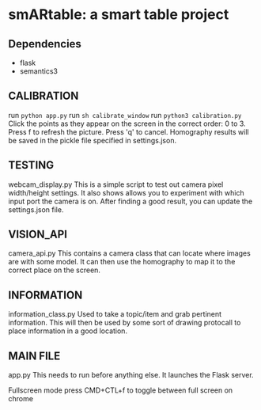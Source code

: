 # smARtable: a smart table project

## Dependencies
* flask
* semantics3

## CALIBRATION
run `python app.py`
run `sh calibrate_window`
run `python3 calibration.py`
Click the points as they appear on the screen in the correct order: 0 to 3. Press f to refresh the picture. Press 'q' to cancel. Homography results will be saved in the pickle file specified in settings.json.

## TESTING
webcam_display.py
This is a simple script to test out camera pixel width/height settings. It also shows allows you to experiment with which input port the camera is on. After finding a good result, you can update the settings.json file.

## VISION_API
camera_api.py
This contains a camera class that can locate where images are with some model. It can then use the homography to map it to the correct place on the screen.

## INFORMATION
information_class.py
Used to take a topic/item and grab pertinent information. This will then be used by some sort of drawing protocall to place information in a good location.

## MAIN FILE
app.py
This needs to run before anything else. It launches the Flask server.


Fullscreen mode
press CMD+CTL+f to toggle between full screen on chrome
